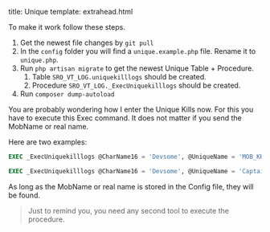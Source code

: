 title: Unique
template: extrahead.html

To make it work follow these steps.

1. Get the newest file changes by `git pull`
2. In the `config` folder you will find a `unique.example.php` file. Rename it to `unique.php`.
3. Run `php artisan migrate` to get the newest Unique Table + Procedure.
    1. Table `SRO_VT_LOG.uniquekilllogs` should be created.
    2. Procedure `SRO_VT_LOG._ExecUniquekilllogs` should be created.
4. Run `composer dump-autoload`

You are probably wondering how I enter the Unique Kills now. For this you have to execute this Exec command.
It does not matter if you send the MobName or real name.

Here are two examples:

```sql
EXEC _ExecUniquekilllogs @CharName16 = 'Devsome', @UniqueName = 'MOB_KK_ISYUTARU';
```

```sql
EXEC _ExecUniquekilllogs @CharName16 = 'Devsome', @UniqueName = 'Captain Ivy';
```

As long as the MobName or real name is stored in the Config file, they will be found.


> Just to remind you, you need any second tool to execute the procedure.
